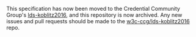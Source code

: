 This specification has now been moved to the Credential Community Group's
[lds-koblitz2016](https://w3c-ccg.github.io/lds-koblitz2016/), and this repository
is now archived. Any new issues and pull requests should be made to the
[w3c-ccg/lds-koblitz2016](https://github.com/w3c-ccg/lds-koblitz2016) repo.
